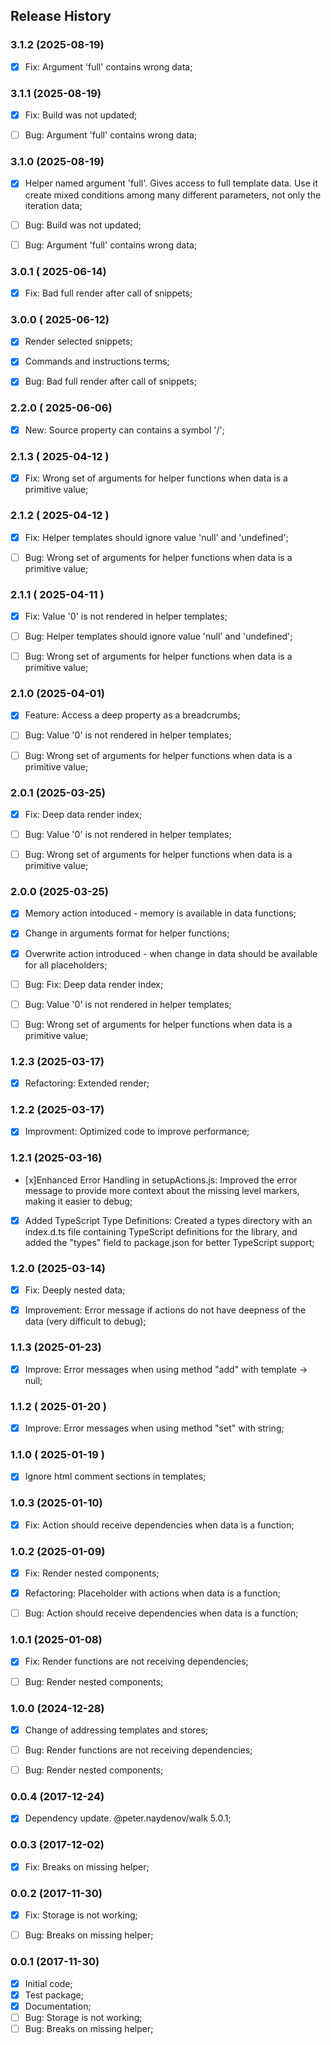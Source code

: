 ## Release History


### 3.1.2 (2025-08-19)
- [x] Fix: Argument 'full' contains wrong data;



### 3.1.1 (2025-08-19)
- [x] Fix: Build was not updated;
- [ ] Bug: Argument 'full' contains wrong data;



### 3.1.0 (2025-08-19)
- [x] Helper named argument 'full'. Gives access to full template data. Use it create mixed conditions among many different parameters, not only the iteration data;
- [ ] Bug: Build was not updated;
- [ ] Bug: Argument 'full' contains wrong data;


### 3.0.1 ( 2025-06-14)
- [x] Fix: Bad full render after call of snippets;



### 3.0.0 ( 2025-06-12)
- [x] Render selected snippets;
- [x] Commands and instructions terms;
- [x] Bug: Bad full render after call of snippets;



### 2.2.0 ( 2025-06-06)
- [x] New: Source property can contains a symbol '/';



### 2.1.3 ( 2025-04-12 )
- [x] Fix: Wrong set of arguments for helper functions when data is a primitive value;



### 2.1.2 ( 2025-04-12 )
- [x] Fix: Helper templates should ignore value 'null' and 'undefined';
- [ ] Bug: Wrong set of arguments for helper functions when data is a primitive value;


### 2.1.1 ( 2025-04-11 )
- [x] Fix: Value '0' is not rendered in helper templates;
- [ ] Bug: Helper templates should ignore value 'null' and 'undefined';
- [ ] Bug: Wrong set of arguments for helper functions when data is a primitive value;


### 2.1.0 (2025-04-01)
- [x] Feature: Access a deep property as a breadcrumbs;
- [ ] Bug: Value '0' is not rendered in helper templates;
- [ ] Bug: Wrong set of arguments for helper functions when data is a primitive value;



### 2.0.1 (2025-03-25)
- [x] Fix: Deep data render index;
- [ ] Bug: Value '0' is not rendered in helper templates;
- [ ] Bug: Wrong set of arguments for helper functions when data is a primitive value;



### 2.0.0 (2025-03-25)
- [x] Memory action intoduced - memory is available in data functions;
- [x] Change in arguments format for helper functions;
- [x] Overwrite action introduced - when change in data should be available for all placeholders;
- [ ] Bug: Fix: Deep data render index;
- [ ] Bug: Value '0' is not rendered in helper templates;
- [ ] Bug: Wrong set of arguments for helper functions when data is a primitive value;


### 1.2.3 (2025-03-17)
- [x] Refactoring: Extended render;



### 1.2.2 (2025-03-17)
- [x] Improvment: Optimized code to improve performance;



### 1.2.1 (2025-03-16)
- [x]Enhanced Error Handling in setupActions.js: Improved the error message to provide more context about the missing level markers, making it easier to debug;
- [x] Added TypeScript Type Definitions: Created a types directory with an index.d.ts file containing TypeScript definitions for the library, and added the "types" field to package.json for better TypeScript support;



### 1.2.0 (2025-03-14)
- [x] Fix: Deeply nested data;
- [x] Improvement: Error message if actions do not have deepness of the data (very difficult to debug);



### 1.1.3 (2025-01-23)
- [x] Improve: Error messages when using method "add" with template -> null;



### 1.1.2 ( 2025-01-20 )
- [x] Improve: Error messages when using method "set" with string;



### 1.1.0 ( 2025-01-19 )
- [x] Ignore html comment sections in templates;



### 1.0.3 (2025-01-10)
- [x] Fix: Action should receive dependencies when data is a function;



### 1.0.2 (2025-01-09)
- [x] Fix: Render nested components;
- [x] Refactoring: Placeholder with actions when data is a function;
- [ ] Bug: Action should receive dependencies when data is a function;



### 1.0.1 (2025-01-08)
- [x] Fix: Render functions are not receiving dependencies;
- [ ] Bug: Render nested components;



### 1.0.0 (2024-12-28)
- [x] Change of addressing templates and stores;
- [ ] Bug: Render functions are not receiving dependencies;
- [ ] Bug: Render nested components;



### 0.0.4 (2017-12-24)
- [x] Dependency update. @peter.naydenov/walk 5.0.1;



### 0.0.3 (2017-12-02)
- [x] Fix: Breaks on missing helper;



### 0.0.2 (2017-11-30)
- [x] Fix: Storage is not working;
- [ ] Bug: Breaks on missing helper;



### 0.0.1 (2017-11-30)
 - [x] Initial code;
 - [x] Test package;
 - [x] Documentation;
 - [ ] Bug: Storage is not working;
 - [ ] Bug: Breaks on missing helper;
